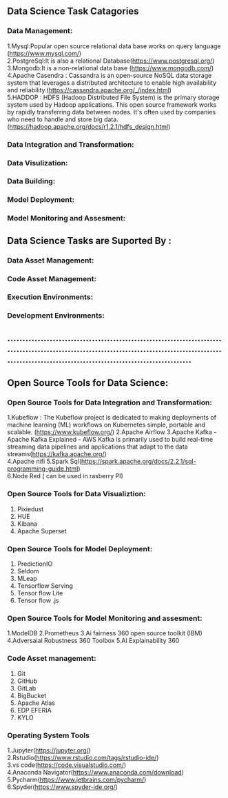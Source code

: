 ## Data Science Task Catagories
### Data Management:
1.Mysql:Popular open source relational data base works on query language (https://www.mysql.com/)<br>
2.PostgreSql:It is also a relational Database(https://www.postgresql.org/)<br>
3.Mongodb:It is a non-relational data base (https://www.mongodb.com/)<br>
4.Apache Casendra :  Cassandra is an open-source NoSQL data storage system that leverages a distributed architecture to enable high availability and reliability.(https://cassandra.apache.org/_/index.html)<br>
5.HADDOP : HDFS (Hadoop Distributed File System) is the primary storage system used by Hadoop applications. This open source framework works by rapidly transferring data between nodes. It's often used by companies who need to handle and store big data.(https://hadoop.apache.org/docs/r1.2.1/hdfs_design.html)<br>
### Data Integration and Transformation:
### Data Visulization:
### Data Building:
### Model Deployment:
### Model Monitoring and Assesment:

## Data Science Tasks are Suported By :
### Data Asset Management:
### Code Asset Management:
### Execution Environments:
### Development Environments:
## ...........................................................................................................................................................................................................
## Open Source Tools for Data Science:

### Open Source Tools for Data Integration and Transformation:
1.Kubeflow : The Kubeflow project is dedicated to making deployments of machine learning (ML) workflows on Kubernetes simple, portable and scalable. (https://www.kubeflow.org/)
2.Apache Airflow
3.Apache Kafka  - Apache Kafka Explained - AWS
Kafka is primarily used to build real-time streaming data pipelines and applications that adapt to the data streams(https://kafka.apache.org/)<br>
4.Apache nifi
5.Spark Sql(https://spark.apache.org/docs/2.2.1/sql-programming-guide.html)<br>
6.Node Red ( can be used in rasberry PI)

### Open Source Tools for Data Visualiztion:
1. Pixiedust
2. HUE
3. Kibana
4. Apache Superset
### Open Source Tools for Model Deployment:
1. PredictionIO
2. Seldom
3. MLeap
4. Tensorflow Serving
5. Tensor flow Lite
6. Tensor flow .js

### Open Source Tools for Model Monitoring and assesment:
1.ModelDB
2.Prometheus
3.Ai fairness 360 open source toolkit (IBM)
4.Adversaial Robustness 360 Toolbox
5.AI Explainability 360
### Code Asset management:
1. Git
2. GitHub
3. GitLab
4. BigBucket
5. Apache Atlas
6. EDP EFERIA
7. KYLO

### Operating System Tools
1.Jupyter(https://jupyter.org/)<br>
2.Rstudio(https://www.rstudio.com/tags/rstudio-ide/)<br>
3.vs code(https://code.visualstudio.com/)<br>
4.Anaconda Navigator(https://www.anaconda.com/download)<br>
5.Pycharm(https://www.jetbrains.com/pycharm/)<br>
6.Spyder(https://www.spyder-ide.org/)<br>

